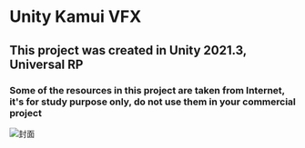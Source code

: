 # Unity Kamui VFX

## This project was created in Unity 2021.3, Universal RP

### Some of the resources in this project are taken from Internet, it's for study purpose only, do not use them in your commercial project

![封面](https://github.com/MagicStones23/Kamui/assets/129722386/5b2c0e6c-675c-4eff-8928-74f20fc81a2b)
